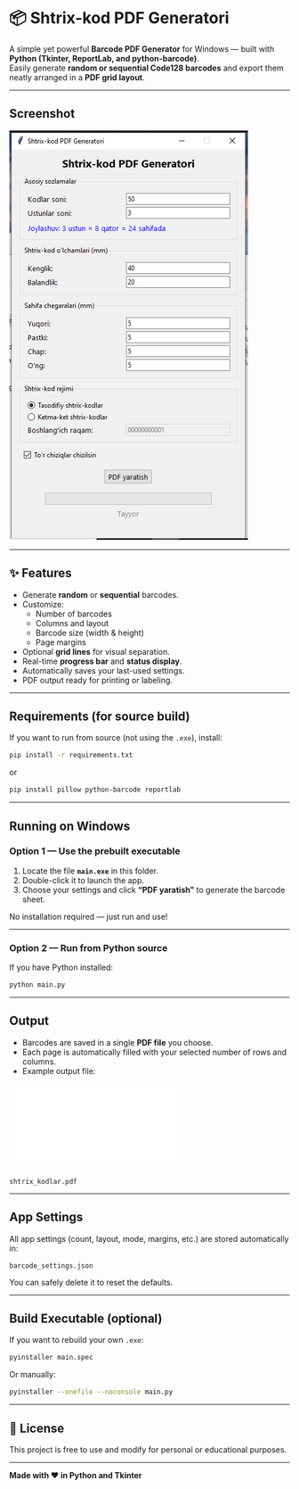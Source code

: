 
# 📦 Shtrix-kod PDF Generatori

A simple yet powerful **Barcode PDF Generator** for Windows — built with **Python (Tkinter, ReportLab, and python-barcode)**.  
Easily generate **random or sequential Code128 barcodes** and export them neatly arranged in a **PDF grid layout**.

---

## Screenshot

![App Screenshot](Screenshot.png)

---

## ✨ Features

- Generate **random** or **sequential** barcodes.
- Customize:
  - Number of barcodes
  - Columns and layout
  - Barcode size (width & height)
  - Page margins
- Optional **grid lines** for visual separation.
- Real-time **progress bar** and **status display**.
- Automatically saves your last-used settings.
- PDF output ready for printing or labeling.

---

## Requirements (for source build)

If you want to run from source (not using the `.exe`), install:
```bash
pip install -r requirements.txt
````
or
```bash
pip install pillow python-barcode reportlab
````

---

## Running on Windows

### Option 1 — Use the prebuilt executable

1. Locate the file **`main.exe`** in this folder.
2. Double-click it to launch the app.
3. Choose your settings and click **“PDF yaratish”** to generate the barcode sheet.

No installation required — just run and use!

---

### Option 2 — Run from Python source

If you have Python installed:

```bash
python main.py
```

---

## Output

* Barcodes are saved in a single **PDF file** you choose.
* Each page is automatically filled with your selected number of rows and columns.
* Example output file:

![Example output file](shtrix_kodlar.pdf)
  ```
  shtrix_kodlar.pdf
  ```

---

## App Settings

All app settings (count, layout, mode, margins, etc.) are stored automatically in:

```
barcode_settings.json
```

You can safely delete it to reset the defaults.

---

## Build Executable (optional)

If you want to rebuild your own `.exe`:

```bash
pyinstaller main.spec
```

Or manually:

```bash
pyinstaller --onefile --noconsole main.py
```

---

## 📄 License

This project is free to use and modify for personal or educational purposes.

---

**Made with ❤️ in Python and Tkinter**
